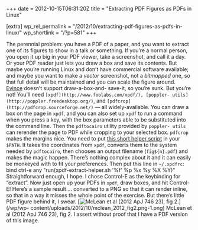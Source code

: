+++
date = 2012-10-15T06:31:20Z
title = "Extracting PDF Figures as PDFs in Linux"

[extra]
wp_rel_permalink = "/2012/10/extracting-pdf-figures-as-pdfs-in-linux/"
wp_shortlink = "/?p=581"
+++

The perennial problem: you have a PDF of a paper, and you want to extract one
of its figures to show in a talk or something.  If you’re a normal person, you
open it up big in your PDF viewer, take a screenshot, and call it a day. Or
your PDF reader just lets you draw a box and save its contents.  But maybe
you’re running Linux and don’t have commercial software available; and maybe
you want to make a _vector_ screenshot, not a _bitmapped_ one, so that full
detail will be maintained and you can scale the figure around.
[Evince](http://projects.gnome.org/evince/) doesn’t support draw-a-box-and-
save-it, so you’re sunk.  But you’re not! You’ll need
`[xpdf](http://www.foolabs.com/xpdf/), [poppler-
utils](http://poppler.freedesktop.org/)`, and
`[pdfcrop](http://pdfcrop.sourceforge.net/)` — all widely-available. You can
draw a box on the page in `xpdf`, and you can also set up `xpdf` to run a
command when you press a key, with the box parameters able to be substituted
into the command line. Then the `pdftocairo` utility provided by `poppler-
utils` can rerender the page to PDF while cropping to your selected box.
`pdfcrop` makes the margins nice.  You need to put [this short helper
script](https://gist.github.com/3892706) in your `$PATH`. It takes the
coordinates from `xpdf`, converts them to the system needed by `pdftocairo`,
then chooses an output filename (`fig${n}.pdf`) and makes the magic happen.
There’s nothing complex about it and it can easily be monkeyed with to fit
your preferences.  Then put this line in `~/.xpdfrc`:  bind ctrl-e any
"run(xpdf-extract-helper.sh '%f' %p %x %y %X %Y)"  Straightforward enough, I
hope. I chose Control-E as the keybinding for “extract”.  Now just open up
your PDFs in `xpdf`, draw boxes, and hit Control-E! Here’s a sample result …
converted to a PNG so that it can render inline, so that in a way it misses
the whole point of the exercise. But there’s little PDF figure behind it, I
swear.  [![](/wp/wp-content/uploads/2012/10/mclean_2012_fig2.png-1.png "McLean
et al (2012 ApJ 746 23), fig 2.")](/wp/wp-
content/uploads/2012/10/mclean_2012_fig2.png-1.png)  McLean et al (2012 ApJ
746 23), fig 2. I assert without proof that I have a PDF version of this
image.
